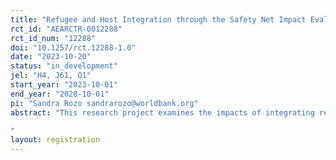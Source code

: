 ```yaml
---
title: "Refugee and Host Integration through the Safety Net Impact Evaluation"
rct_id: "AEARCTR-0012288"
rct_id_num: "12288"
doi: "10.1257/rct.12288-1.0"
date: "2023-10-20"
status: "in_development"
jel: "H4, J61, O1"
start_year: "2023-10-01"
end_year: "2028-10-01"
pi: "Sandra Rozo sandrarozo@worldbank.org"
abstract: "This research project examines the impacts of integrating refugees into a national public works and livelihoods program. It leverages a nationwide large-scale randomized controlled trial conducted among 22,500 households across six refugee camps and neighboring areas in Ethiopia. The program under investigation, called Refugee and Host Integration through the Safety Net (RHISN), offers remunerated participation in public works (e.g. building roads, irrigation ditches, cleaning public spaces, etc.), business trainings and coaching, and a USD 600 business grant to refugee and host beneficiaries to promote economic livelihoods and socio-economic integration between refugees and hosts through joint work in integrated teams. We will assess i) whether the program improves beneficiaries’ well-being (including economic, social, and psychological well-being), ii) the productivity and social cohesion effects of inter-group contact by mixing refugees and hosts in public works groups, and iv) the economic and social spillover effects of the program. This is one of the first Sub-Saharan efforts to integrate refugees into a national social protection system. Our findings will inform the ongoing shift of policy in the region from a primarily camp-based humanitarian approach to one based on promoting socio-economic integration.
"
layout: registration
---
```


